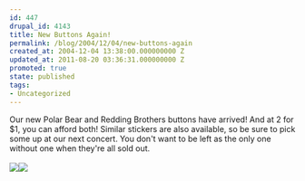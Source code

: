 ```yaml
---
id: 447
drupal_id: 4143
title: New Buttons Again!
permalink: /blog/2004/12/04/new-buttons-again
created_at: 2004-12-04 13:38:00.000000000 Z
updated_at: 2011-08-20 03:36:31.000000000 Z
promoted: true
state: published
tags:
- Uncategorized
---
```

Our new Polar Bear and Redding Brothers buttons have arrived! And at 2 for $1, you can afford both! Similar stickers are also available, so be sure to pick some up at our next concert. You don't want to be left as the only one without one when they're all sold out.
<br />
<br /><img src="http://www.reddingbrothers.com/images/photo/iluvpolarbear.jpg" /><img src="http://www.reddingbrothers.com/images/photo/rb.jpg" />
